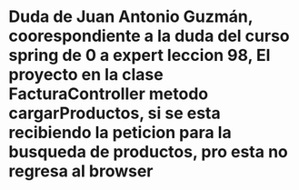 # Duda de Juan Antonio Guzmán, coorespondiente a la duda del curso spring de 0 a expert leccion 98, El proyecto en la clase FacturaController metodo cargarProductos, si se esta recibiendo la peticion para la busqueda de productos, pro esta no regresa al browser  
